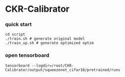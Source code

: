 # CKR-Calibrator

### quick start

```
cd script
./train.sh # generate original model
./train_up.sh # generate optimized optim
```



### open tensorboard

```
tensorboard --logdir=/root/CKR-Calibrator/output/squeezenet_cifar10/pretrained/runs
```

